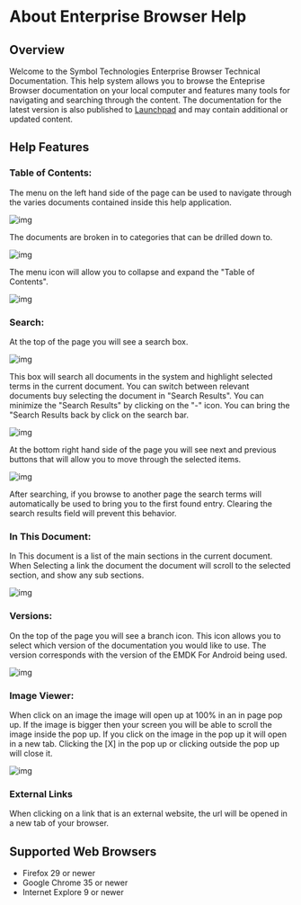 # About Enterprise Browser Help
## Overview
Welcome to the Symbol Technologies Enterprise Browser Technical Documentation. This help system allows you to browse the Enteprise Browser documentation on your local computer and features many tools for navigating and searching through the content. The documentation for the latest version is also published to [Launchpad](https://developer.motorolasolutions.com/) and may contain additional or updated content.

## Help Features
### Table of Contents:
The menu on the left hand side of the page can be used to navigate through the varies documents contained inside this help application.

![img](images/about/toc1.png)

The documents are broken in to categories that can be drilled down to.

![img](images/about/toc3.png)

The menu icon will allow you to collapse and expand the "Table of Contents".

![img](images/about/toc2.png)
 
### Search:
At the top of the page you will see a search box. 

![img](images/about/s1.png)

This box will search all documents in the system and highlight selected terms in the current document. You can switch between relevant documents buy selecting the document in "Search Results". You can minimize the "Search Results" by clicking on the "-" icon. You can bring the "Search Results back by click on the search bar. 

![img](images/about/s2.png)

At the bottom right hand side of the page you will see next and previous buttons that will allow you to move through the selected items. 

![img](images/about/s3.png)

After searching, if you browse to another page the search terms will automatically be used to bring you to the first found entry. Clearing the search results field will prevent this behavior.

### In This Document:
In This document is a list of the main sections in the current document. When Selecting a link the document the document will scroll to the selected section, and show any sub sections. 

![img](images/about/itd1.png)

### Versions:
On the top of the page you will see a branch icon. This icon allows you to select which version of the documentation you would like to use. The version corresponds with the version of the EMDK For Android being used. 

![img](images/about/v1.png)

### Image Viewer:
When click on an image the image will open up at 100% in an in page pop up. If the image is bigger then your screen you will be able to scroll the image inside the pop up. If you click on the image in the pop up it will open in a new tab. Clicking the [X] in the pop up or clicking outside the pop up will close it.

![img](images/about/lb1.png)

### External Links
When clicking on a link that is an external website, the url will be opened in a new tab of your browser.

## Supported Web Browsers

* Firefox 29 or newer
* Google Chrome 35 or newer 
* Internet Explore 9 or newer